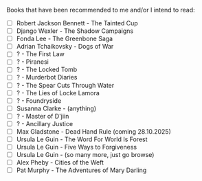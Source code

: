 Books that have been recommended to me and/or I intend to read:
- [ ] Robert Jackson Bennett - The Tainted Cup
- [ ] Django Wexler - The Shadow Campaigns
- [ ] Fonda Lee - The Greenbone Saga
- [ ] Adrian Tchaikovsky - Dogs of War
- [ ] ? - The First Law
- [ ] ? - Piranesi
- [ ] ? - The Locked Tomb
- [ ] ? - Murderbot Diaries
- [ ] ? - The Spear Cuts Through Water
- [ ] ? - The Lies of Locke Lamora
- [ ] ? - Foundryside
- [ ] Susanna Clarke - (anything)
- [ ] ? - Master of D'jiin
- [ ] ? - Ancillary Justice
- [ ] Max Gladstone - Dead Hand Rule (coming 28.10.2025)
- [ ] Ursula Le Guin - The Word For World Is Forest
- [ ] Ursula Le Guin - Five Ways to Forgiveness
- [ ] Ursula Le Guin - (so many more, just go browse)
- [ ] Alex Pheby - Cities of the Weft
- [ ] Pat Murphy - The Adventures of Mary Darling